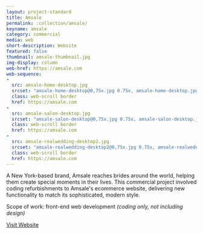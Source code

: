 ```yaml
---
layout: project-standard
title: Amsale
permalink: :collection/amsale/
keyname: amsale
category: commercial
media: web
short-description: Website
featured: false
thumbnail: amsale-thumbnail.jpg
img-display: column
web-href: https://amsale.com
web-sequence: 
- 
  src: amsale-home-desktop.jpg
  srcset: "amsale-home-desktop@0,75x.jpg 0.75x, amsale-home-desktop.jpg 1x, amsale-home-desktop@1,5x.jpg 1.5x"
  class: web-scroll border
  href: https://amsale.com
- 
  src: amsale-salon-desktop.jpg
  srcset: "amsale-salon-desktop@0,75x.jpg 0.75x, amsale-salon-desktop.jpg 1x, amsale-salon-desktop@1,5x.jpg 1.5x"
  class: web-scroll border
  href: https://amsale.com
- 
  src: amsale-realwedding-desktop2.jpg
  srcset: "amsale-realwedding-desktop2@0,75x.jpg 0.75x, amsale-realwedding-desktop2.jpg 1x, amsale-realwedding-desktop2@1,5x.jpg 1.5x"
  class: web-scroll border
  href: https://amsale.com
---
```


A New York-based brand, Amsale reaches brides around the world, helping them create special moments in their lives. This commercial project involved coding refurbishments to Amsale's ecommerce website, delivering new functionality to match its sophisticated, modern style.

Scope of work: front-end web development _(coding only, not including design)_

<a class="learn-more" href="https://amsale.com" target="_blank">Visit Website<span class="lg-right-arrow"></span></a> 
